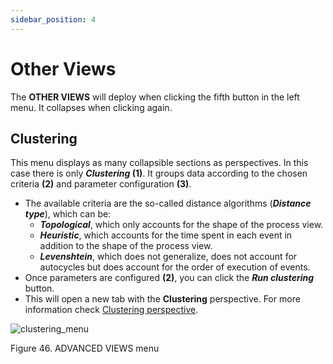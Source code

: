 ```yaml
---
sidebar_position: 4
---
```


# Other Views 

The **OTHER VIEWS** will deploy when clicking the fifth button in the left menu. It collapses when clicking again.

## Clustering

This menu displays as many collapsible sections as perspectives. In this case there is only **_Clustering_ (1)**. It groups data according to the chosen criteria **(2)** and parameter configuration **(3)**.

*	The available criteria are the so-called distance algorithms (**_Distance type_**), which can be:
    *	**_Topological_**, which only accounts for the shape of the process view.
	*   **_Heuristic_**, which accounts for the time spent in each event in addition to the shape of the process view.
	*   **_Levenshtein_**, which does not generalize, does not account for autocycles but does account for the order of execution of events.
*	Once parameters are configured **(2)**, you can click the **_Run clustering_** button.
*	This will open a new tab with the **Clustering** perspective. For more information check [Clustering perspective](../clustering-perspective.md).

![clustering_menu](/img/clustering-menu-numeros.png "clustering_menu")

Figure 46. ADVANCED VIEWS menu

